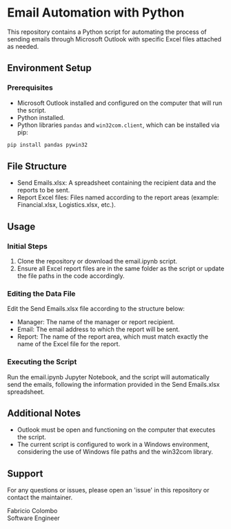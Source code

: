 # Email Automation with Python

This repository contains a Python script for automating the process of sending emails through Microsoft Outlook with specific Excel files attached as needed.

## Environment Setup

### Prerequisites

- Microsoft Outlook installed and configured on the computer that will run the script.
- Python installed.
- Python libraries `pandas` and `win32com.client`, which can be installed via pip:

```bash
pip install pandas pywin32
```

## File Structure

- Send Emails.xlsx: A spreadsheet containing the recipient data and the reports to be sent.
- Report Excel files: Files named according to the report areas (example: Financial.xlsx, Logistics.xlsx, etc.).

## Usage

### Initial Steps

1. Clone the repository or download the email.ipynb script.
2. Ensure all Excel report files are in the same folder as the script or update the file paths in the code accordingly.

### Editing the Data File

Edit the Send Emails.xlsx file according to the structure below:

- Manager: The name of the manager or report recipient.
- Email: The email address to which the report will be sent.
- Report: The name of the report area, which must match exactly the name of the Excel file for the report.

### Executing the Script

Run the email.ipynb Jupyter Notebook, and the script will automatically send the emails, following the information provided in the Send Emails.xlsx spreadsheet.

## Additional Notes

- Outlook must be open and functioning on the computer that executes the script.
- The current script is configured to work in a Windows environment, considering the use of Windows file paths and the win32com library.

## Support

For any questions or issues, please open an 'issue' in this repository or contact the maintainer.

Fabricio Colombo  
Software Engineer
